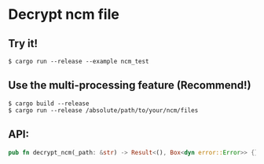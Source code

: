 # Decrypt ncm file


## Try it!

```shell script
$ cargo run --release --example ncm_test
```

## Use the multi-processing feature (Recommend!)

```shell script
$ cargo build --release
$ cargo run --release /absolute/path/to/your/ncm/files
```

## API:

```rust
pub fn decrypt_ncm(_path: &str) -> Result<(), Box<dyn error::Error>> {}
```